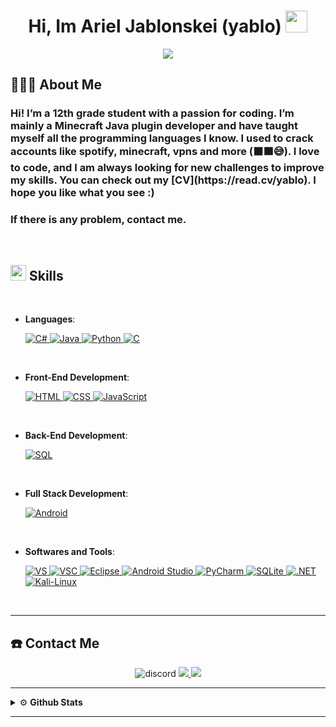 
<h1 align="center"><b>Hi, Im Ariel Jablonskei (yablo) </b><img src="https://media.giphy.com/media/hvRJCLFzcasrR4ia7z/giphy.gif" width="35"></h1>
<!--  -->
<p align="center">
  <img src="https://readme-typing-svg.herokuapp.com/?font=Time+New+Roman&color=cyan&size=35&center=true&vCenter=true&width=600&height=100&lines=Ariel/Yablo/Yabelo;Self+Taught+Developer;Love+to+code..%3C3">
</p>


## 👨🏻‍💻<b> About Me</b>

<h3>Hi! I’m a 12th grade student with a passion for coding. I’m mainly a Minecraft Java plugin developer and have taught myself all the programming languages I know. I used to crack accounts like spotify, minecraft, vpns and more (⬛🟧😅). I love to code, and I am always looking for new challenges to improve my skills. You can check out my [CV](https://read.cv/yablo). I hope you like what you see :)</h3> <h3>If there is any problem, contact me.</h3>

<br>

## <img src="https://media2.giphy.com/media/QssGEmpkyEOhBCb7e1/giphy.gif?cid=ecf05e47a0n3gi1bfqntqmob8g9aid1oyj2wr3ds3mg700bl&rid=giphy.gif" width ="25"><b>  Skills</b>
<br>

<p align="center">

- **Languages**:

  <a href="https://learn.microsoft.com/en-us/dotnet/csharp//" target="_blank"> 
    <img alt="C#" src="https://img.shields.io/badge/CSharp-%23ED8B00.svg?color=00599C&style=for-the-badge&logo=csharp&logoColor=white">
  </a> 

  <a href="https://www.java.com" target="_blank"> 
    <img alt="Java" src="https://img.shields.io/badge/Java-%23ED8B00.svg?logo=java&style=for-the-badge&logoColor=white">
  </a>

  <a href="https://www.python.org" target="_blank">
    <img alt="Python" src="https://img.shields.io/badge/Python-%2314354C.svg?logo=python&style=for-the-badge&logoColor=white">
  </a>

  <a href="https://www.cprogramming.com/" target="_blank"> 
    <img alt="C" src="https://img.shields.io/badge/C-%232370ED.svg?logo=c&style=for-the-badge&logoColor=white">
  </a> 

<br>   
    
- **Front-End Development**:

  <a href="https://www.w3.org/html/" target="_blank"> 
   <img alt="HTML" src="https://img.shields.io/badge/HTML5-%23E34F26.svg?logo=html5&style=for-the-badge&logoColor=white">
  </a>   
  
  <a href="https://www.w3schools.com/css/" target="_blank">
    <img alt="CSS" src="https://img.shields.io/badge/CSS-%231572B6.svg?logo=css3&style=for-the-badge&logoColor=white">
  </a> 
  
  <a href="https://developer.mozilla.org/en-US/docs/Web/JavaScript" target="_blank"> 
    <img alt="JavaScript" src="https://img.shields.io/badge/JavaScript-%23F7DF1E.svg?logo=javascript&style=for-the-badge&logoColor=black">
  </a>

<br>

- **Back-End Development**:
    
  <a href="https://www.sqlite.org/index.html" target="_blank"> 
   <img alt="SQL" src="https://img.shields.io/badge/SQL-%23E34F26.svg?color=003B57&style=for-the-badge&logo=sqlite&logoColor=white">
  </a>

<br>

- **Full Stack Development**:
  
  <a href="https://android.com" target="_blank"> 
   <img alt="Android" src="https://img.shields.io/badge/Android-0078d7.svg?color=3DDC84&style=for-the-badge&logo=android&logoColor=white">
  </a>
  
<br>

- **Softwares and Tools**:

  <a href="https://visualstudio.microsoft.com/" target="_blank">
    <img alt="VS" src="https://img.shields.io/badge/Visual%20Studio-0078d7.svg?color=5C2D91&style=for-the-badge&logo=visual-studio&logoColor=white">
  </a> 
  
  <a href="https://code.visualstudio.com/" target="_blank"> 
   <img alt="VSC" src="https://img.shields.io/badge/Visual%20Studio%20Code-0078d7.svg?style=for-the-badge&logo=visual-studio-code&logoColor=white">
  </a>   
  
  <a href="https://www.eclipse.org/" target="_blank"> 
    <img alt="Eclipse" src="https://img.shields.io/badge/Eclipse-0078d7.svg?color=2C2255&style=for-the-badge&logo=eclipse&logoColor=white">
  </a>

  <a href="https://developer.android.com/studio" target="_blank"> 
    <img alt="Android Studio" src="https://img.shields.io/badge/Android%20Studio-0078d7.svg?color=3DDC84&style=for-the-badge&logo=androidstudio&logoColor=white">
  </a>
  
  <a href="https://www.jetbrains.com/pycharm/" target="_blank"> 
    <img alt="PyCharm" src="https://img.shields.io/badge/PyCharm-0078d7.svg?color=000000&style=for-the-badge&logo=pycharm&logoColor=white">
  </a>

  <a href="https://www.sqlite.org/index.html" target="_blank"> 
   <img alt="SQLite" src="https://img.shields.io/badge/SQLite-%23E34F26.svg?color=003B57&style=for-the-badge&logo=sqlite&logoColor=white">
  </a>

  <a href="https://dotnet.microsoft.com/en-us/" target="_blank"> 
   <img alt=".NET" src="https://img.shields.io/badge/.NET-%23E34F26.svg?color=512BD4&style=for-the-badge&logo=.NET&logoColor=white">
  </a>

  <a href="https://www.kali.org/" target="_blank"> 
   <img alt="Kali-Linux" src="https://img.shields.io/badge/Kali%20Linux-%23E34F26.svg?style=for-the-badge&color=557C94&logo=kalilinux&logoColor=white">
  </a>
  
<br>
</p>

-----


## ☎️<b> Contact Me</b>

<div align="center">

<img alt="discord" src="https://img.shields.io/badge/discord:%20%20yblo-%2300acee.svg?color=5865F2&style=for-the-badge&logo=discord&logoColor=white">

<a href="mailto:arieljab2@gmail.com" target="_blank">
  <img src="https://img.shields.io/badge/gmail:%20%20arieljab2-%23EA4335.svg?style=for-the-badge&logo=gmail&logoColor=white" t=mail" />
</a>

<a href="https://www.linkedin.com/in/%D7%90%D7%A8%D7%99%D7%90%D7%9C-%D7%99%D7%91%D7%9C%D7%95%D7%A0%D7%A1%D7%A7%D7%99-b629b023b/" target="_blank">
  <img src="https://img.shields.io/badge/Linkedin-%23EA4335.svg?color=0A66C2&style=for-the-badge&logo=linkedin&logoColor=white" t=mail" />
</a>


</div>

-----

<details>
    <summary>⚙️ <b> Github Stats</b></summary>
    <div>
        <samp>
            <br>
            <p align="center">
                <a href="https://github.com/yabelo">
                    <img height="180em" src="https://github-readme-stats-eight-theta.vercel.app/api?username=yabelo&show_icons=true&theme=algolia&include_all_commits=true&count_private=true" />
                    <img height="180em" src="https://github-readme-stats-eight-theta.vercel.app/api/top-langs/?username=yabelo&layout=compact&langs_count=8&theme=algolia" />
                </a>
            </p>
        </samp>
    </div>
</details>

-----

